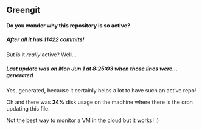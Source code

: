 ## Greengit

#### Do you wonder why this repository is so active?

##### After all it has 11422 commits!

But is it *really* active? Well...

##### Last update was on Mon Jun 1 at 8:25:03 when those lines were... generated

Yes, generated, because it certainly helps a lot to have such an active repo!

Oh and there was **24%** disk usage on the machine
where there is the cron updating this file.

Not the best way to monitor a VM in the cloud but it works! :)

